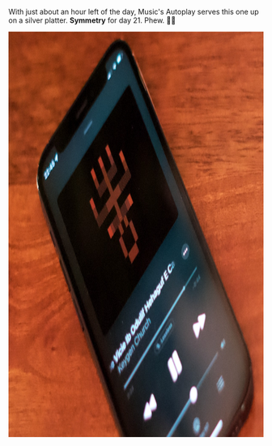 ---
---

With just about an hour left of the day, Music's Autoplay serves this one up on a silver platter. **Symmetry** for day 21. Phew. 😮‍💨

<img src="/images/symmetry.jpg" alt="A phone with the music app front and center. The album cover is an abstract, symmetrical shape in ANSI art form." width="1200" height="800" />
